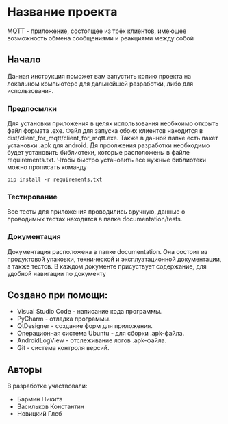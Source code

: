 # Название проекта
MQTT - приложение, состоящее из трёх клиентов, имеющее возможность обмена сообщениями и реакциями между собой

## Начало

Данная инструкция поможет вам запустить копию проекта на локальном компьютере для дальнейшей разработки, либо для использования.

### Предпосылки

Для установки приложения в целях использования необхоимо открыть файл формата .exe. Файл для запуска обоих клиентов находится в dist/client_for_mqtt/client_for_mqtt.exe. Также в данной папке есть пакет установки .apk для android. Дя проолжения разработки необходимо будет установить библиотеки, которые расположены в файле requirements.txt.
Чтобы быстро установить все нужные библиотеки можно прописать команду 
```
pip install -r requirements.txt
```

### Тестирование

Все тесты для приложения проводились вручную, данные о проводимых тестах находятся в папке documentation/tests.

### Документация

Документация расположена в папке documentation. Она состоит из продуктовой упаковки, технической и эксплуатационной документации, а также тестов. В каждом документе присуствует содержание, для удобной навигации по документу

## Создано при помощи:

* Visual Studio Code - написание кода программы.
* PyCharm - отладка программы.
* QtDesigner - создание форм для приложения.
* Операционная система Ubuntu - для сборки .apk-файла.
* AndroidLogView - отслеживание логов .apk-файла.
* Git - система контроля версий.

## Авторы

В разработке участвовали:

* Бармин Никита
* Васильков Константин
* Новицкий Глеб
